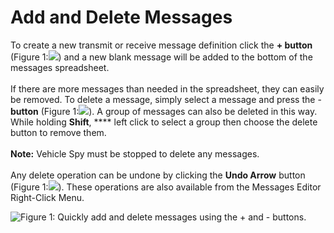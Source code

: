 # Add and Delete Messages

To create a new transmit or receive message definition click the **+ button** (Figure 1:![](https://cdn.intrepidcs.net/support/VehicleSpy/assets/smOne.gif)) and a new blank message will be added to the bottom of the messages spreadsheet.\
\
If there are more messages than needed in the spreadsheet, they can easily be removed. To delete a message, simply select a message and press the - **button** (Figure 1:![](https://cdn.intrepidcs.net/support/VehicleSpy/assets/smTwo.gif)). A group of messages can also be deleted in this way. While holding **Shift**, **** left click to select a group then choose the delete button to remove them.\
\
**Note:** Vehicle Spy must be stopped to delete any messages.\
\
Any delete operation can be undone by clicking the **Undo Arrow** button (Figure 1:![](https://cdn.intrepidcs.net/support/VehicleSpy/assets/smThree.gif)). These operations are also available from the Messages Editor Right-Click Menu.

![Figure 1: Quickly add and delete messages using the + and - buttons.
](../../../.gitbook/assets/spyinadddelete.gif)
